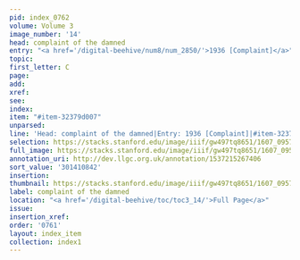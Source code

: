 ```yaml
---
pid: index_0762
volume: Volume 3
image_number: '14'
head: complaint of the damned
entry: "<a href='/digital-beehive/num8/num_2850/'>1936 [Complaint]</a>"
topic:
first_letter: C
page:
add:
xref:
see:
index:
item: "#item-32379d007"
unparsed:
line: 'Head: complaint of the damned|Entry: 1936 [Complaint]|#item-32379d007'
selection: https://stacks.stanford.edu/image/iiif/gw497tq8651/1607_0957/441,842,710,92/full/0/default.jpg
full_image: https://stacks.stanford.edu/image/iiif/gw497tq8651/1607_0957/full/full/0/default.jpg
annotation_uri: http://dev.llgc.org.uk/annotation/1537215267406
sort_value: '301410842'
insertion:
thumbnail: https://stacks.stanford.edu/image/iiif/gw497tq8651/1607_0957/441,842,710,92/150,/0/default.jpg
label: complaint of the damned
location: "<a href='/digital-beehive/toc/toc3_14/'>Full Page</a>"
issue:
insertion_xref:
order: '0761'
layout: index_item
collection: index1
---
```

